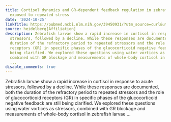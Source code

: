 ```yaml
---
title: Cortisol dynamics and GR-dependent feedback regulation in zebrafish larvae
  exposed to repeated stress
date: '2024-10-25'
linkTitle: https://pubmed.ncbi.nlm.nih.gov/39450931/?utm_source=curl&utm_medium=rss&utm_campaign=pubmed-2&utm_content=1FakS-2QOkCT8HsMOQP1bCRQ4YzyumYOmxmF0moLsQ3dFB1E9V&fc=20220326224207&ff=20241026190550&v=2.18.0.post9+e462414
source: heidelberg[Affiliation]
description: Zebrafish larvae show a rapid increase in cortisol in response to acute
  stressors, followed by a decline. While these responses are documented, both the
  duration of the refractory period to repeated stressors and the role of glucocorticoid
  receptors (GR) in specific phases of the glucocorticoid negative feedback are still
  being clarified. We explored these questions using water vortices as stressors,
  combined with GR blockage and measurements of whole-body cortisol in zebrafish larvae
  ...
disable_comments: true
---
```

Zebrafish larvae show a rapid increase in cortisol in response to acute stressors, followed by a decline. While these responses are documented, both the duration of the refractory period to repeated stressors and the role of glucocorticoid receptors (GR) in specific phases of the glucocorticoid negative feedback are still being clarified. We explored these questions using water vortices as stressors, combined with GR blockage and measurements of whole-body cortisol in zebrafish larvae ...